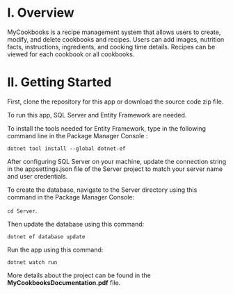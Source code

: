 # I.	Overview 
MyCookbooks is a recipe management system that allows users to create, modify, and delete cookbooks and recipes. Users can add images, nutrition facts, instructions, ingredients, and cooking time details. Recipes can be viewed for each cookbook or all cookbooks.

# II.	Getting Started
First, clone the repository for this app or download the source code zip file.

To run this app, SQL Server and Entity Framework are needed. 

To install the tools needed for Entity Framework, type in the following command line in the Package Manager Console :

``` dotnet tool install --global dotnet-ef ```

After configuring SQL Server on your machine, update the connection string in the appsettings.json file of the Server project to match your server name and user credentials.

To create the database, navigate to the Server directory using this command in the Package Manager Console:

``` cd Server ```.

Then update the database using this command:

``` dotnet ef database update ```

Run the app using this command:

``` dotnet watch run ```

More details about the project can be found in the **MyCookbooksDocumentation.pdf** file.
